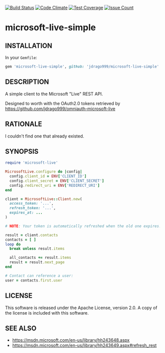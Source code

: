 [![Build Status](https://travis-ci.org/jdrago999/microsoft-live-simple.svg?branch=master)](https://travis-ci.org/jdrago999/microsoft-live-simple)
[![Code Climate](https://codeclimate.com/github/jdrago999/microsoft-live-simple/badges/gpa.svg)](https://codeclimate.com/github/jdrago999/microsoft-live-simple)
[![Test Coverage](https://codeclimate.com/github/jdrago999/microsoft-live-simple/badges/coverage.svg)](https://codeclimate.com/github/jdrago999/microsoft-live-simple/coverage)
[![Issue Count](https://codeclimate.com/github/jdrago999/microsoft-live-simple/badges/issue_count.svg)](https://codeclimate.com/github/jdrago999/microsoft-live-simple)

# microsoft-live-simple

## INSTALLATION

In your `Gemfile`:

```ruby
gem 'microsoft-live-simple', github: 'jdrago999/microsoft-live-simple'
```

## DESCRIPTION

A simple client to the Microsoft "Live" REST API.

Designed to worth with the OAuth2.0 tokens retrieved by https://github.com/jdrago999/omniauth-microsoft-live

## RATIONALE

I couldn't find one that already existed.

## SYNOPSIS

```ruby
require 'microsoft-live'

MicrosoftLive.configure do |config|
  config.client_id = ENV['CLIENT_ID']
  config.client_secret = ENV['CLIENT_SECRET']
  config.redirect_uri = ENV['REDIRECT_URI']
end

client = MicrosoftLive::Client.new(
  access_token: '...',
  refresh_token: '...',
  expires_at: ...
)

# NOTE: Your token is automatically refreshed when the old one expires.

result = client.contacts
contacts = [ ]
loop do
  break unless result.items

  all_contacts += result.items
  result = result.next_page
end

# Contact can reference a user:
user = contacts.first.user
```

## LICENSE

This software is released under the Apache License, version 2.0. A copy of the license is included with this software.

## SEE ALSO

  * https://msdn.microsoft.com/en-us/library/hh243648.aspx
  * https://msdn.microsoft.com/en-us/library/hh243649.aspx#refresh_rest

